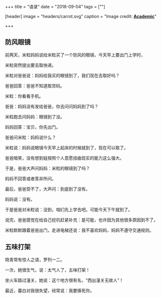 +++
title =  "语录"
date = "2018-09-04"
tags = [""]

[header]
image = "headers/carrot.svg"
caption = "Image credit: [**Academic**](https://github.com/gcushen/hugo-academic/)"

+++

## 防风眼镜

前两天，米粒妈妈说给米粒买了一个防风的眼镜，今天早上要出门上学时，

米粒突然提出要去取快递。

米粒对爸爸说：妈妈给我买的眼镜到了，我们现在去取好吗？

爸爸回答：爸爸不知道取货码。

米粒：你看看手机。

爸爸：妈妈没有发给爸爸，你去问问妈妈到了吗？

米粒跑去问妈妈：眼镜到了没。

妈妈回答：宝贝，你先出门。

爸爸问米粒：妈妈说什么？

米粒说：妈妈说眼镜今天早上起床的时候就到了，现在可以取了。

爸爸暗笑，没有想到娃按照个人意愿扭曲现实的能力这么强大。

于是，爸爸大声问妈妈：米粒的眼镜到了吗？

妈妈不回答或者答非所问。

最后，爸爸受不了，大声问：到底到了没有。

妈妈说：没有。

于是爸爸对米粒说：没到，咱们先上学去吧。可能今天下午就到了。

说完，爸爸感觉在给自己挖坑赶紧补充：是可能，也许因为其他很多原因到不了。

米粒默默跟着爸爸出门，走进电梯还说：我不喜欢妈妈，妈妈不遵守交通规则。

## 五味打架

晓青常有惊人之语，罗列一二。

一次，她很生气，说：太气人了，五味打架！

坐火车路过潼关，她说：这个地方很有名，“西出潼关无故人”！

最近，暮白对我很失望，经常说：我要揍死你。
